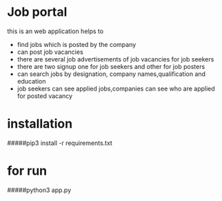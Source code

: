 # Job portal
this is an web application helps to 
* find jobs which is posted by the company
* can post job vacancies
* there are several job advertisements of job vacancies for job seekers
* there are two signup one for job seekers and other for job posters
* can search jobs by designation, company names,qualification and education
* job seekers can see applied jobs,companies can see who are applied for posted vacancy 



# installation
#####pip3 install -r requirements.txt

# for run

#####python3 app.py